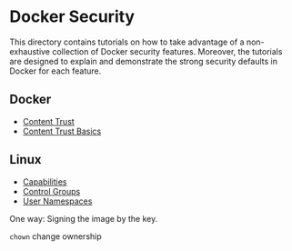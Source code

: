 # Docker Security

This directory contains tutorials on how to take advantage of a non-exhaustive collection of Docker security features. Moreover, the tutorials are designed to explain and demonstrate the strong security defaults in Docker for each feature.

## Docker
* [Content Trust](trust/README.md)
* [Content Trust Basics](trust-basics/README.md)

## Linux
* [Capabilities](capabilities/README.md)
* [Control Groups](cgroups/README.md)
* [User Namespaces](userns/README.md)


One way: Signing the image by the key.

`chown` change ownership
